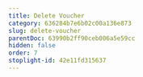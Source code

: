 ```yaml
---
title: Delete Voucher
category: 636284b7e6b02c00a136e873
slug: delete-voucher
parentDoc: 63990b2ff90ceb006a5e59cc
hidden: false
order: 7
stoplight-id: 42e11fd315637
---
```

